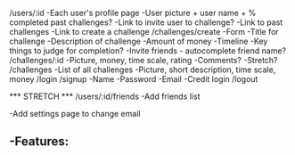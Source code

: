 /users/:id
  -Each user's profile page
    -User picture + user name + % completed past challenges?
  -Link to invite user to challenge?
  -Link to past challenges
  -Link to create a challenge
/challenges/create
  -Form
  -Title for challenge
  -Description of challenge
  -Amount of money
  -Timeline
  -Key things to judge for completion?
  -Invite friends - autocomplete friend name?
/challenges/:id
  -Picture, money, time scale, rating
  -Comments? -Stretch?
/challenges
  -List of all challenges
  -Picture, short description, time scale, money
/login
/signup
  -Name
  -Password
  -Email
  -Credit login
/logout

*** STRETCH ***
/users/:id/friends 
-Add friends list

-Add settings page to change email

-Features:
  -